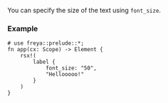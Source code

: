 You can specify the size of the text using `font_size`.

### Example

```rust, no_run
# use freya::prelude::*;
fn app(cx: Scope) -> Element {
    rsx!(
        label {
            font_size: "50",
            "Hellooooo!"
        }
    )
}
```
